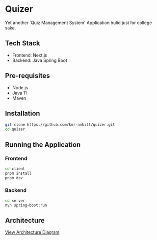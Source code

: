 # Quizer 

Yet another 'Quiz Management System' Application bulid just for college sake.

## Tech Stack
- Frontend: Next.js 
- Backend: Java Spring Boot

## Pre-requisites
- Node.js 
- Java 11
- Maven

## Installation
```bash
git clone https://github.com/kmr-ankitt/quizer.git
cd quizer
```

## Running the Application

### Frontend
```bash
cd client
pnpm install
pnpm dev
```
### Backend
```bash
cd server
mvn spring-boot:run
```

## Architecture

[View Architecture Diagram]( https://app.eraser.io/workspace/rgUbU6CPW7cc0PQm7zgR?origin=share&elements=_y1X-tB7BVQpdXbzqoO4ww)
